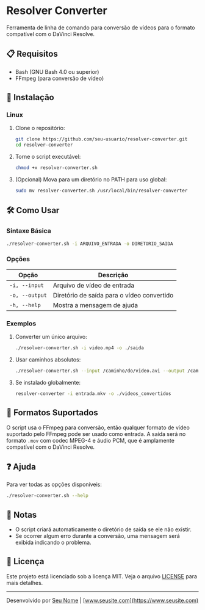 # Resolver Converter

Ferramenta de linha de comando para conversão de vídeos para o formato compatível com o DaVinci Resolve.

## 📋 Requisitos

- Bash (GNU Bash 4.0 ou superior)
- FFmpeg (para conversão de vídeo)

## 🚀 Instalação

### Linux

1. Clone o repositório:
   ```bash
   git clone https://github.com/seu-usuario/resolver-converter.git
   cd resolver-converter
   ```

2. Torne o script executável:
   ```bash
   chmod +x resolver-converter.sh
   ```

3. (Opcional) Mova para um diretório no PATH para uso global:
   ```bash
   sudo mv resolver-converter.sh /usr/local/bin/resolver-converter
   ```

## 🛠 Como Usar

### Sintaxe Básica
```bash
./resolver-converter.sh -i ARQUIVO_ENTRADA -o DIRETORIO_SAIDA
```

### Opções
| Opção          | Descrição                                  |
|----------------|-------------------------------------------|
| `-i, --input`  | Arquivo de vídeo de entrada               |
| `-o, --output` | Diretório de saída para o vídeo convertido|
| `-h, --help`   | Mostra a mensagem de ajuda                |

### Exemplos

1. Converter um único arquivo:
   ```bash
   ./resolver-converter.sh -i video.mp4 -o ./saida
   ```

2. Usar caminhos absolutos:
   ```bash
   ./resolver-converter.sh --input /caminho/do/video.avi --output /caminho/da/saida
   ```

3. Se instalado globalmente:
   ```bash
   resolver-converter -i entrada.mkv -o ./videos_convertidos
   ```

## 🔄 Formatos Suportados

O script usa o FFmpeg para conversão, então qualquer formato de vídeo suportado pelo FFmpeg pode ser usado como entrada. A saída será no formato `.mov` com codec MPEG-4 e áudio PCM, que é amplamente compatível com o DaVinci Resolve.

## ❓ Ajuda

Para ver todas as opções disponíveis:
```bash
./resolver-converter.sh --help
```

## 📝 Notas

- O script criará automaticamente o diretório de saída se ele não existir.
- Se ocorrer algum erro durante a conversão, uma mensagem será exibida indicando o problema.

## 📄 Licença

Este projeto está licenciado sob a licença MIT. Veja o arquivo [LICENSE](LICENSE) para mais detalhes.

---

Desenvolvido por [Seu Nome](https://github.com/seu-usuario) | [www.seusite.com](https://www.seusite.com)
